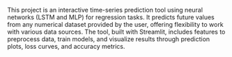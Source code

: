 This project is an interactive time-series prediction tool using neural networks (LSTM and MLP) for regression tasks. It predicts future values from any numerical dataset provided by the user, offering flexibility to work with various data sources. The tool, built with Streamlit, includes features to preprocess data, train models, and visualize results through prediction plots, loss curves, and accuracy metrics.
